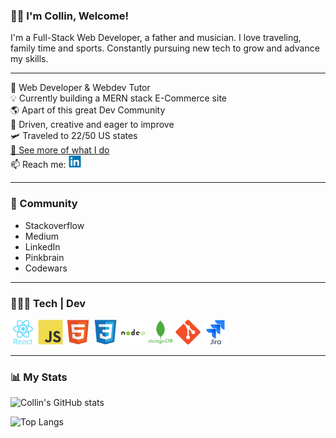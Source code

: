 ### 👋🏻 I'm Collin, Welcome! 
I'm a Full-Stack Web Developer, a father and musician. I love traveling, family time and sports. Constantly pursuing new tech to grow and advance my skills.

<hr/>

<div>
  <a>🔭 Web Developer & Webdev Tutor</a>
</div>
<div>
  <a>💡 Currently building a MERN stack E-Commerce site</a>
</div>
<div>
  <a>🌎 Apart of this great Dev Community</a>
</div>
<div>
  <a>🔑 Driven, creative and eager to improve</a>
</div>
<div>
  <a>🛩 Traveled to 22/50 US states</a>
</div>
<div>
  <a href="https://collinporter.dev/" target="_blank">📝 See more of what I do</a>
</div>
<div>
  📫 Reach me: <img height="20px" width="20px" src="https://github.com/devicons/devicon/blob/master/icons/linkedin/linkedin-original.svg"></img>
</div>

<hr/>

### 👥 Community
- Stackoverflow
- Medium
- LinkedIn
- Pinkbrain
- Codewars

<hr/>

### 👨🏼‍💻 Tech | Dev
<div>
  <img src="https://github.com/devicons/devicon/blob/master/icons/react/react-original-wordmark.svg" height="40px" width="40px"></img>
  <img src="https://github.com/devicons/devicon/blob/master/icons/javascript/javascript-original.svg" height="40px" width="40px"></img>
  <img src="https://github.com/devicons/devicon/blob/master/icons/html5/html5-original.svg" height="40px" width="40px"></img>
  <img src="https://github.com/devicons/devicon/blob/master/icons/css3/css3-original.svg" height="40px" width="40px"></img>
  <img src="https://github.com/devicons/devicon/blob/master/icons/nodejs/nodejs-original-wordmark.svg" height="40px" width="40px"></img>
  <img src="https://github.com/devicons/devicon/blob/master/icons/mongodb/mongodb-plain-wordmark.svg" height="40px" width="40px"></img>
  <img src="https://github.com/devicons/devicon/blob/master/icons/git/git-original.svg" height="40px" width="40px"></img>
  <img src="https://github.com/devicons/devicon/blob/master/icons/jira/jira-original-wordmark.svg" height="40px" width="40px"></img>
</div>
  
<hr/>

### 📊 My Stats

![Collin's GitHub stats](https://github-readme-stats.vercel.app/api?username=portercol&show_icons=true&theme=radical)

![Top Langs](https://github-readme-stats.vercel.app/api/top-langs/?username=portercol&layout=compact&theme=radical)
